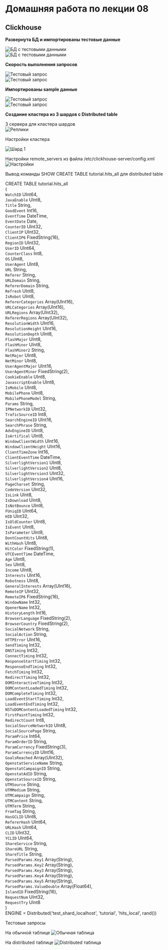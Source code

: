 # Домашняя работа по лекции 08

## Clickhouse

**Развернута БД и импортированы тестовые данные**

![БД с тестовыми данными](/images/image1.png)   
![БД с тестовыми данными](/images/image2.png)

**Скорость выполнения запросов**

![Тестовый запрос](/images/image3.png)   
![Тестовый запрос](/images/image4.png)

**Импортированы sample данные**

![Тестовый запрос](/images/image5.png)   
![Тестовый запрос](/images/image6.png)

**Создание кластера из 3 шардов с Distributed table**

3 сервера для кластера шардов   
![Реплики](/images/image7.png)

Настройки кластера

![Шард 1](/images/image8.png)   

Настройки remote_servers из файла /etc/clickhouse-server/config.xml
![Настройки](/images/image11.png)

Вывод команды SHOW CREATE TABLE tutorial.hits_all для distributed table

CREATE TABLE tutorial.hits_all   
(   
`WatchID` UInt64,   
`JavaEnable` UInt8,   
`Title` String,   
`GoodEvent` Int16,   
`EventTime` DateTime,   
`EventDate` Date,   
`CounterID` UInt32,   
`ClientIP` UInt32,   
`ClientIP6` FixedString(16),   
`RegionID` UInt32,   
`UserID` UInt64,   
`CounterClass` Int8,   
`OS` UInt8,   
`UserAgent` UInt8,   
`URL` String,   
`Referer` String,   
`URLDomain` String,   
`RefererDomain` String,   
`Refresh` UInt8,   
`IsRobot` UInt8,   
`RefererCategories` Array(UInt16),   
`URLCategories` Array(UInt16),   
`URLRegions` Array(UInt32),   
`RefererRegions` Array(UInt32),   
`ResolutionWidth` UInt16,   
`ResolutionHeight` UInt16,   
`ResolutionDepth` UInt8,   
`FlashMajor` UInt8,   
`FlashMinor` UInt8,   
`FlashMinor2` String,   
`NetMajor` UInt8,   
`NetMinor` UInt8,   
`UserAgentMajor` UInt16,   
`UserAgentMinor` FixedString(2),   
`CookieEnable` UInt8,   
`JavascriptEnable` UInt8,   
`IsMobile` UInt8,   
`MobilePhone` UInt8,   
`MobilePhoneModel` String,   
`Params` String,   
`IPNetworkID` UInt32,   
`TraficSourceID` Int8,   
`SearchEngineID` UInt16,   
`SearchPhrase` String,   
`AdvEngineID` UInt8,   
`IsArtifical` UInt8,   
`WindowClientWidth` UInt16,   
`WindowClientHeight` UInt16,   
`ClientTimeZone` Int16,   
`ClientEventTime` DateTime,   
`SilverlightVersion1` UInt8,   
`SilverlightVersion2` UInt8,   
`SilverlightVersion3` UInt32,   
`SilverlightVersion4` UInt16,   
`PageCharset` String,   
`CodeVersion` UInt32,   
`IsLink` UInt8,   
`IsDownload` UInt8,   
`IsNotBounce` UInt8,   
`FUniqID` UInt64,   
`HID` UInt32,   
`IsOldCounter` UInt8,   
`IsEvent` UInt8,   
`IsParameter` UInt8,   
`DontCountHits` UInt8,   
`WithHash` UInt8,   
`HitColor` FixedString(1),   
`UTCEventTime` DateTime,   
`Age` UInt8,   
`Sex` UInt8,   
`Income` UInt8,   
`Interests` UInt16,   
`Robotness` UInt8,   
`GeneralInterests` Array(UInt16),   
`RemoteIP` UInt32,   
`RemoteIP6` FixedString(16),   
`WindowName` Int32,   
`OpenerName` Int32,   
`HistoryLength` Int16,   
`BrowserLanguage` FixedString(2),   
`BrowserCountry` FixedString(2),   
`SocialNetwork` String,   
`SocialAction` String,   
`HTTPError` UInt16,   
`SendTiming` Int32,   
`DNSTiming` Int32,   
`ConnectTiming` Int32,   
`ResponseStartTiming` Int32,   
`ResponseEndTiming` Int32,   
`FetchTiming` Int32,   
`RedirectTiming` Int32,   
`DOMInteractiveTiming` Int32,   
`DOMContentLoadedTiming` Int32,    
`DOMCompleteTiming` Int32,   
`LoadEventStartTiming` Int32,   
`LoadEventEndTiming` Int32,   
`NSToDOMContentLoadedTiming` Int32,   
`FirstPaintTiming` Int32,   
`RedirectCount` Int8,   
`SocialSourceNetworkID` UInt8,   
`SocialSourcePage` String,   
`ParamPrice` Int64,   
`ParamOrderID` String,   
`ParamCurrency` FixedString(3),   
`ParamCurrencyID` UInt16,   
`GoalsReached` Array(UInt32),   
`OpenstatServiceName` String,   
`OpenstatCampaignID` String,   
`OpenstatAdID` String,   
`OpenstatSourceID` String,   
`UTMSource` String,   
`UTMMedium` String,   
`UTMCampaign` String,   
`UTMContent` String,   
`UTMTerm` String,   
`FromTag` String,   
`HasGCLID` UInt8,   
`RefererHash` UInt64,   
`URLHash` UInt64,   
`CLID` UInt32,   
`YCLID` UInt64,   
`ShareService` String,   
`ShareURL` String,   
`ShareTitle` String,   
`ParsedParams.Key1` Array(String),   
`ParsedParams.Key2` Array(String),   
`ParsedParams.Key3` Array(String),   
`ParsedParams.Key4` Array(String),   
`ParsedParams.Key5` Array(String),   
`ParsedParams.ValueDouble` Array(Float64),   
`IslandID` FixedString(16),   
`RequestNum` UInt32,   
`RequestTry` UInt8   
)   
ENGINE = Distributed('test_shard_localhost', 'tutorial', 'hits_local', rand())   

Тестовые запросы

На обычной таблице
![Обычная таблица](/images/image12.png)

На distributed таблице
![Distributed таблица](/images/image13.png)